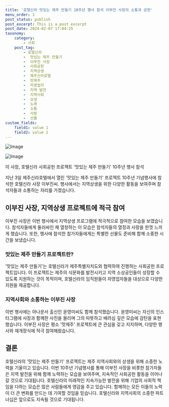 ```yaml
---
title: '호텔신라 맛있는 제주 만들기 10주년 행사 참석 이부진 사장의 소통과 공헌'
menu_order: 1
post_status: publish
post_excerpt: This is a post excerpt
post_date: 2024-02-07 17:04:25
taxonomy:
    category:
        - 사회
    post_tag:
        - 호텔신라
        -  맛있는 제주 만들기
        -  이부진 사장
        -  사회공헌
        -  지역상생
        -  제주신라호텔
        -  맛제주
        -  자영업자
        -  지역 발전
        -  지역사회
        -  상생
        -  노래
        -  소통
        -  사랑
        -  선물
custom_fields:
    field1: value 1
    field2: value 2
---
```


![Image](https://imgnews.pstatic.net/image/057/2024/02/07/0001797959_001_20240207085101135.gif?type=w647)

![Image](https://imgnews.pstatic.net/image/057/2024/02/07/0001797959_002_20240207085101324.jpg?type=w647)


이 사장, 호텔신라 사회공헌 프로젝트 '맛있는 제주 만들기' 10주년 행사 참석

지난 3일 제주신라호텔에서 열린 '맛있는 제주 만들기' 프로젝트 10주년 기념행사에 참석한 호텔신라 사장 이부진씨. 행사에서는 지역상생을 위한 다양한 활동을 보여주며 참석자들과 소통하는 자리를 가졌습니다.

## 이부진 사장, 지역상생 프로젝트에 적극 참여
이부진 사장은 이번 행사에서 지역상생 프로그램에 적극적으로 참여한 모습을 보였습니다. 참석자들에게 둘러싸인 채 열창하는 이 모습은 참석자들의 열정과 사랑을 한껏 느끼게 했습니다. 또한, 행사에 참석한 참가자들에게는 특별한 선물도 준비해 함께 소중한 시간을 보냈습니다.

### 맛있는 제주 만들기 프로젝트란?
'맛있는 제주 만들기'는 호텔신라가 제주특별자치도와 협력하여 진행하는 사회공헌 프로젝트입니다. 이 프로젝트는 제주의 식문화를 발전시키고 지역 소상공인들이 성장할 수 있도록 지원하는 것이 목적이며, 호텔신라의 임직원들이 자영업자들을 대상으로 다양한 지원을 제공합니다.

### 지역사회와 소통하는 이부진 사장
이번 행사에는 아나운서 출신인 윤영미씨도 함께 참석했습니다. 윤영미씨는 자신의 인스타그램에 사장과 함께한 사진을 올리며 그의 따뜻하고 배려심 깊은 모습에 감탄을 표현했습니다. 이부진 사장은 평소 '맛제주' 프로젝트에 큰 관심을 갖고 지지하며, 다양한 행사와 재개장식에 적극 참여해왔습니다.

## 결론
호텔신라의 '맛있는 제주 만들기' 프로젝트는 제주 지역사회와의 상생을 위해 소중한 노력을 기울이고 있습니다. 이번 10주년 기념행사를 통해 이부진 사장을 비롯한 참가자들은 지역 발전을 위해 함께 노력하는 모습을 보여주며, 지속적인 사회공헌 활동을 이어나갈 것으로 기대됩니다. 호텔신라의 미래적인 지속가능한 발전을 위해 기업의 사회적 책임을 다하는 모습은 많은 사람들에게 영감을 주고 있습니다. 함께하는 모든 이들의 노력이 더 큰 변화를 만드는 데 기여할 것임을 믿습니다. 호텔신라와 지역사회의 소중한 파트너십은 앞으로도 지속될 것으로 기대됩니다.
